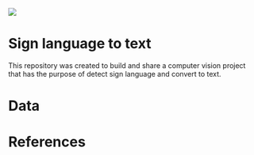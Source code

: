 ![](https://www.libras.com.br/ct__images/artigos/os-5-parametros-da-libras/exemplos-de-ponto-de-articulacao.png)

# Sign language to text
This repository was created to build and share a computer vision project that has the purpose of detect sign language and convert to text.

# Data

# References
